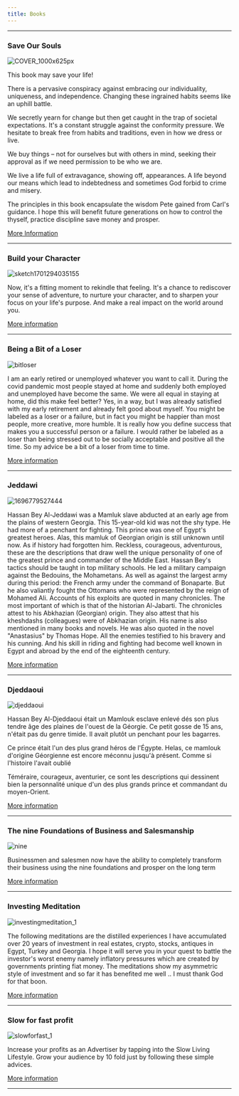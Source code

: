 ```yaml
---
title: Books 
---
```


---

### Save Our Souls

![COVER_1000x625px](/COVER_1000x625px.jpg)

This book may save your life!

There is a pervasive conspiracy against embracing our individuality, uniqueness, and independence. Changing these ingrained habits seems like an uphill battle.

We secretly yearn for change but then get caught in the trap of societal expectations. It's a constant struggle against the conformity pressure. We hesitate to break free from habits and traditions, even in how we dress or live.

We buy things – not for ourselves but with others in mind, seeking their approval as if we need permission to be who we are.

We live a life full of extravagance, showing off, appearances. A life beyond our means which lead to indebtedness and sometimes God forbid to crime and misery.

The principles in this book encapsulate the wisdom Pete gained from Carl's guidance. I hope this will benefit future generations on how to control the thyself, practice discipline save money and prosper.

[More Information](https://a.co/d/hQnGubG)

---

### Build your Character 

![sketch1701294035155](/sketch1701294035155.jpg)

Now, it's a fitting moment to rekindle that feeling. It's a chance to rediscover your sense of adventure, to nurture your character, and to sharpen your focus on your life's purpose. And make a real impact on the world around you.

[More information](https://www.amazon.com/BUILD-YOUR-CHARACTER-Influence-people-ebook/dp/B0CPJY9LQ8/ref=mp_s_a_1_18?crid=1BJ4I1NKMDWCO&keywords=build+your+character&qid=1702602853&sprefix=build+your+character%2Caps%2C377&sr=8-18)

---

### Being a Bit of a Loser

![bitloser](/bitloser.jpg)

I am an early retired or unemployed whatever you want to call it. During the covid pandemic most people stayed at home and suddenly both employed and unemployed have become the same. We were all equal in staying at home, did this make feel better? Yes, in a way, but I was already satisfied with my early retirement and already felt good about myself. You might be labeled as a loser or a failure, but in fact you might be happier than most people, more creative, more humble. It is really how you define success that makes you a successful person or a failure. I would rather be labeled as a loser than being stressed out to be socially acceptable and positive all the time. So my advice be a bit of a loser from time to time.

[More information](https://www.amazon.com/Being-Loser-KARIM-MEDHAT-METWALLY-ebook/dp/B0B2574BRT/ref=mp_s_a_1_1?crid=1DGP646UM3505&keywords=bit+of+a+loser+karim&qid=1702603133&sprefix=bit+of+a+loser+karim%2Caps%2C344&sr=8-1)

---

### Jeddawi 

![1696779527444](/1696779527444.jpg)

Hassan Bey Al-Jeddawi was a Mamluk slave abducted at an early age from the plains of western Georgia. This 15-year-old kid was not the shy type. He had more of a penchant for fighting. This prince was one of Egypt's greatest heroes. Alas, this mamluk of Georgian origin is still unknown until now. As if history had forgotten him.
Reckless, courageous, adventurous, these are the descriptions that draw well the unique personality of one of the greatest prince and commander of the Middle East. Hassan Bey's tactics should be taught in top military schools. He led a military campaign against the Bedouins, the Mohametans. As well as against the largest army during this period: the French army under the command of Bonaparte. But he also valiantly fought the Ottomans who were represented by the reign of Mohamed Ali. Accounts of his exploits are quoted in many chronicles. The most important of which is that of the historian Al-Jabarti. The chronicles attest to his Abkhazian (Georgian) origin. They also attest that his kheshdashs (colleagues) were of Abkhazian origin. His name is also mentioned in many books and novels. He was also quoted in the novel "Anastasius" by Thomas Hope. All the enemies testified to his bravery and his cunning. And his skill in riding and fighting had become well known in Egypt and abroad by the end of the eighteenth century.

[More information](https://www.amazon.com/Jeddawi-Georgian-Mamluk-KARIM-METWALLY-ebook/dp/B0BQP6NW6K/ref=mp_s_a_1_2?crid=8FJA5LAWS90C&keywords=Jeddawi+karim&qid=1702604449&sprefix=jeddawi+karim%2Caps%2C309&sr=8-2)

---

### Djeddaoui

![djeddaoui](/djeddaoui.jpg)

Hassan Bey Al-Djeddaoui était un Mamlouk esclave enlevé dés son plus tendre âge des plaines de l'ouest de la Géorgie. Ce petit gosse de 15 ans, n'était pas du genre timide. Il avait plutôt un penchant pour les bagarres.

Ce prince était l'un des plus grand héros de l'Égypte. Helas, ce mamlouk d'origine Géorgienne est encore méconnu jusqu'à présent. Comme si l'histoire l'avait oublié

Téméraire, courageux, aventurier, ce sont les descriptions qui dessinent bien la personnalité unique d'un des plus grands prince et commandant du moyen-Orient.

[More information](https://www.amazon.com/DJEDDAOUI-Mamlouk-G%C3%A9orgien-oubli%C3%A9-French-ebook/dp/B09SDN41LD/ref=mp_s_a_1_1?keywords=Djeddaoui&qid=1702562550&sr=8-1)

---

### The nine Foundations of Business and Salesmanship

![nine](/nine.png)

Businessmen and salesmen now have the ability to completely transform their business using the nine foundations and prosper on the long term

[More information](https://www.amazon.com/Nine-Foundations-Business-Salesmanship-Completely-ebook/dp/B09J1L46XC/ref=mp_s_a_1_1?crid=2WP512A1X8SXM&keywords=nine+Foundations+karim&qid=1702603013&sprefix=nine+foundations+karim%2Caps%2C453&sr=8-1)

---

### Investing Meditation

![investingmeditation_1](/investingmeditation_1.jpg)

The following meditations are the distilled experiences I have accumulated over 20 years of investment in real estates, crypto, stocks, antiques in Egypt, Turkey and Georgia. I hope it will serve you in your quest to battle the investor's worst enemy namely inflatory pressures which are created by governments printing fiat money. The meditations show my asymmetric style of investment and so far it has benefited me well .. I must thank God for that boon.

[More information](https://www.amazon.com/Investing-Meditation-KARIM-MEDHAT-METWALLY-ebook/dp/B0B21112FR/ref=mp_s_a_1_1?crid=7R6GBCBCD3Z&keywords=investing+karim+Metwally&qid=1702563493&sprefix=investing+karim+metwally%2Caps%2C1694&sr=8-1)

---

### Slow for fast profit

![slowforfast_1](/slowforfast_1.jpg)

Increase your profits as an Advertiser by tapping into the Slow Living Lifestyle. Grow your audience by 10 fold just by following these simple advices.

[More information](https://www.amazon.com/Slow-Fast-Profits-KARIM-METWALLY-ebook/dp/B09BBH9T52/ref=mp_s_a_1_1?crid=7SPCFIEO4C74&keywords=karim+metwally+slow+for+fast&qid=1702563059&sprefix=karim+metwally+slow+for+fast%2Caps%2C736&sr=8-1)

---